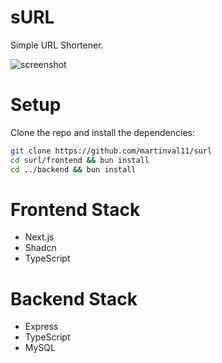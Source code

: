   # sURL
  Simple URL Shortener.

  ![screenshot](https://github.com/martinval11/surl/blob/main/images/scr.png?raw=true)

  # Setup
  Clone the repo and install the dependencies:
  ```sh
  git clone https://github.com/martinval11/surl
  cd surl/frontend && bun install
  cd ../backend && bun install
  ```

  # Frontend Stack
  - Next.js
  - Shadcn
  - TypeScript

  # Backend Stack
  - Express
  - TypeScript
  - MySQL